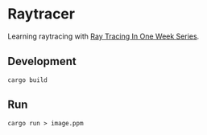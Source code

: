 # Raytracer

Learning raytracing with [Ray Tracing In One Week Series](https://github.com/RayTracing/raytracing.github.io).

## Development

```shell
cargo build
```

## Run

```shell
cargo run > image.ppm
```